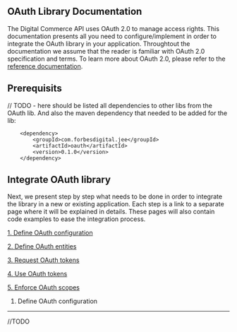 
OAuth Library Documentation
---

The Digital Commerce API uses OAuth 2.0 to manage access rights. 
This documentation presents all you need to configure/implement in order to integrate the OAuth library in your application. Throughtout the documentation we assume that the reader is familiar with OAuth 2.0 specification and terms. To learn more about OAuth 2.0, please refer to the <a href="http://tools.ietf.org/html/rfc6749" target="_blank">reference documentation</a>.

Prerequisits
-------------

// TODO - here should be listed all dependencies to other libs from the OAuth lib. And also the maven dependency that needed to be added for the lib:

```
	<dependency>
		<groupId>com.forbesdigital.jee</groupId>
		<artifactId>oauth</artifactId>
		<version>0.1.0</version>
	</dependency>	 
```

Integrate OAuth library
-------------------------

Next, we present step by step what needs to be done in order to integrate the library in a new or existing application. Each step is a link to a separate page where it will be explained in details. These pages will also contain code examples to ease the integration process.
 

[1. Define OAuth configuration](#define-oauth-configuration)

[2. Define OAuth entities](/define-oauth-entities)

[3. Request OAuth tokens](/request-oauth-tokens)

[4. Use OAuth tokens](/use-oath-tokens)

[5. Enforce OAuth scopes](/enforce-oauth-scopes)


1. Define OAuth configuration
--------------------

//TODO